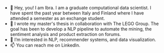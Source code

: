 - 👋 Hey, you! I am Ibra. I am a graduate computational data scientist. I have spent the past year between Italy and Finland where I have attended a semester as an exchange student.  
- 🌱 I wrote my master's thesis in collaboration with The LEGO Group. The goal has been to develop a NLP pipeline to automate the mining, the sentiment analysis and product extraction on forums.
- 👀 I’m interested in NLP, recommender systems, and data visualization.
- 📫 You can reach me on LinkedIn.
<!---
- 💞️ I’m looking to collaborate on ...
--->
<!---
ibrahimalhazwani/ibrahimalhazwani is a ✨ special ✨ repository because its `README.md` (this file) appears on your GitHub profile.
You can click the Preview link to take a look at your changes.
--->
